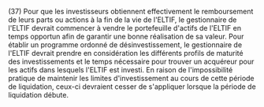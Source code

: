 (37) Pour que les investisseurs obtiennent effectivement le remboursement de leurs parts ou actions à la fin de la vie de l'ELTIF, le gestionnaire de l'ELTIF devrait commencer à vendre le portefeuille d'actifs de l'ELTIF en temps opportun afin de garantir une bonne réalisation de sa valeur. Pour établir un programme ordonné de désinvestissement, le gestionnaire de l'ELTIF devrait prendre en considération les différents profils de maturité des investissements et le temps nécessaire pour trouver un acquéreur pour les actifs dans lesquels l'ELTIF est investi. En raison de l'impossibilité pratique de maintenir les limites d'investissement au cours de cette période de liquidation, ceux-ci devraient cesser de s'appliquer lorsque la période de liquidation débute.